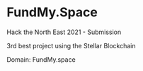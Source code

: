 # FundMy.Space
Hack the North East  2021 - Submission

3rd best project using the Stellar Blockchain

Domain: FundMy.space
